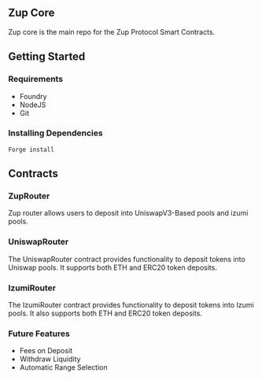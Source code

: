 ## Zup Core

Zup core is the main repo for the Zup Protocol Smart Contracts.

## Getting Started

### Requirements
* Foundry
* NodeJS
* Git

### Installing Dependencies
`Forge install`

## Contracts
### ZupRouter
Zup router allows users to deposit into UniswapV3-Based pools and izumi pools.

### UniswapRouter
The UniswapRouter contract provides functionality to deposit tokens into Uniswap pools. It supports both ETH and ERC20 token deposits.

### IzumiRouter
The IzumiRouter contract provides functionality to deposit tokens into Izumi pools. It also supports both ETH and ERC20 token deposits.

### Future Features
* Fees on Deposit
* Withdraw Liquidity
* Automatic Range Selection
